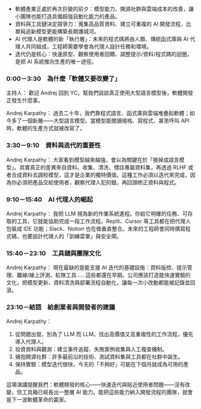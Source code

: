 <!-- summary -->
- 軟體產業正處於再次巨變的前夕：模型能力、開源社群與雲端成本的改善，讓小團隊也能打造具備超強自動化能力的產品。
- 資料與工具鏈決定競爭力：蒐集高品質資料、建立可重複的 AI 開發流程，比單純追新模型更能構築長期護城河。
- AI 代理人是軟體的新「執行層」：未來的程式碼將由人類、傳統函式庫與 AI 代理人共同組成，工程師需要學會為代理人設計任務和環境。
- 迭代仍是核心：快速原型、觀察使用者回饋、調整提示/資料/程式碼的迴圈，是把 AI 系統推向生產的唯一途徑。
<!-- endsummary -->

### 0:00－3:30　為什麼「軟體又要改變了」
主持人：
歡迎 Andrej 回到 YC，幫我們談談真正使用大型語言模型後，軟體開發正發生什麼事。

Andrej Karpathy：
過去二十年，我們靠程式語言、函式庫與雲端堆疊起軟體；如今多了一個新層——大型語言模型。當模型能閱讀規格、寫程式、甚至呼叫 API 時，軟體的生產方式就被改寫了。

### 3:30－9:10　資料與迭代的重要性
Andrej Karpathy：
大家看到模型越來越強，會以為關鍵在於「換掉成語言模型」。其實真正的差異來自資料。收集、清洗、標註專屬資料集，再透過 RLHF 或者合成資料去調校模型，這才是企業的獨特價值。這種工作必須以迭代來完成，因為你必須把產品交給使用者，觀察代理人犯的錯，再回頭修正資料與程式。

### 9:10－15:40　AI 代理人的崛起
Andrej Karpathy：
我把 LLM 視為新的作業系統進程。你給它明確的任務、可存取的工具，它就能協助完成一段工作流程。Replit、Cursor 等工具都在把代理人包裝成 IDE 功能；Slack、Notion 也在做垂直整合。未來的工程師會同時撰寫程式碼，也要設計代理人的「訓練菜單」與安全閘。

### 15:40－23:10　工具鏈與團隊文化
Andrej Karpathy：
現在最缺的是能支援 AI 迭代的基礎設施：資料版控、提示管理、離線/線上評測、紅隊工具……這些都還在早期。公司應該打造能快速實驗的文化，把模型更新、資料清洗與部署流程自動化，讓每一次小改動都能被記錄並回滾。

### 23:10－結語　給創業者與開發者的建議
Andrej Karpathy：
1. 從問題出發，別為了 LLM 而 LLM。找出高價值又高重複性的工作流程，優先導入代理人。
2. 投資資料與觀測：建立事件追蹤、失敗案例收集與人工複查機制。
3. 擁抱開源社群：許多最前沿的技術、測試資料集與工具都在社群中誕生。
4. 保持實驗：模型迭代很快，今天的「不夠好」可能在下個月就成為可用的產品。

這場演講提醒我們：軟體開發的核心——快速迭代與貼近使用者問題——沒有改變，但工具箱已經長出一整層 AI 能力。能把這些能力納入開發流程的團隊，就會是下一波軟體革命的贏家。
